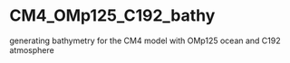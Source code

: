 # CM4_OMp125_C192_bathy

generating bathymetry for the CM4 model with OMp125 ocean and C192 atmosphere